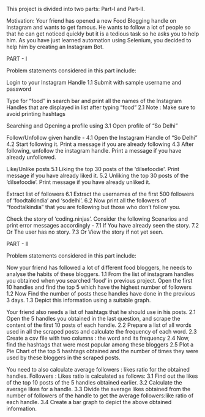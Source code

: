 This project is divided into two parts: Part-I and Part-II.

Motivation: Your friend has opened a new Food Blogging handle on Instagram and wants to get famous. He wants to follow a lot of people so that he can get noticed quickly but it is a tedious task so he asks you to help him. As you have just learned automation using Selenium, you decided to help him by creating an Instagram Bot.

PART - I

Problem statements considered in this part include:

Login to your Instagram Handle 1.1 Submit with sample username and password

Type for “food” in search bar and print all the names of the Instagram Handles that are displayed in list after typing “food” 2.1 Note : Make sure to avoid printing hashtags

Searching and Opening a profile using 3.1 Open profile of “So Delhi”

Follow/Unfollow given handle - 4.1 Open the Instagram Handle of “So Delhi” 4.2 Start following it. Print a message if you are already following 4.3 After following, unfollow the instagram handle. Print a message if you have already unfollowed.

Like/Unlike posts 5.1 Liking the top 30 posts of the ‘dilsefoodie'. Print message if you have already liked it. 5.2 Unliking the top 30 posts of the ‘dilsefoodie’. Print message if you have already unliked it.

Extract list of followers 6.1 Extract the usernames of the first 500 followers of ‘foodtalkindia’ and ‘sodelhi’. 6.2 Now print all the followers of “foodtalkindia” that you are following but those who don’t follow you.

Check the story of ‘coding.ninjas’. Consider the following Scenarios and print error messages accordingly - 7.1 If You have already seen the story. 7.2 Or The user has no story. 7.3 Or View the story if not yet seen.

PART - II

Problem statements considered in this part include:

Now your friend has followed a lot of different food bloggers, he needs to analyse the habits of these bloggers. 1.1 From the list of instagram handles you obtained when you searched ‘food’ in previous project. Open the first 10 handles and find the top 5 which have the highest number of followers 1.2 Now Find the number of posts these handles have done in the previous 3 days. 1.3 Depict this information using a suitable graph.

Your friend also needs a list of hashtags that he should use in his posts. 2.1 Open the 5 handles you obtained in the last question, and scrape the content of the first 10 posts of each handle. 2.2 Prepare a list of all words used in all the scraped posts and calculate the frequency of each word. 2.3 Create a csv file with two columns : the word and its frequency 2.4 Now, find the hashtags that were most popular among these bloggers 2.5 Plot a Pie Chart of the top 5 hashtags obtained and the number of times they were used by these bloggers in the scraped posts.

You need to also calculate average followers : likes ratio for the obtained handles. Followers : Likes ratio is calculated as follows: 3.1 Find out the likes of the top 10 posts of the 5 handles obtained earlier. 3.2 Calculate the average likes for a handle. 3.3 Divide the average likes obtained from the number of followers of the handle to get the average followers:like ratio of each handle. 3.4 Create a bar graph to depict the above obtained information.
